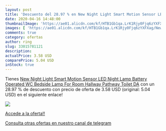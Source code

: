 ```yaml
---
layout: post
title: 'Descuento del 28.97 % en New Night Light Smart Motion Sensor LED '
date: 2020-04-16 14:48:00
thumbnailImage: 'https://ae01.alicdn.com/kf/HTB1Gb1qa.LrK1Rjy0Fjq6zYXFXag/New-Night-Light-Smart-Motion-Sensor-LED-Night-Lamp-Battery-Operated-WC-Bedside-Lamp-For-Room.jpg_350x350._SL200_.jpg'
images: [ 'https://ae01.alicdn.com/kf/HTB1Gb1qa.LrK1Rjy0Fjq6zYXFXag/New-Night-Light-Smart-Motion-Sensor-LED-Night-Lamp-Battery-Operated-WC-Bedside-Lamp-For-Room.jpg_350x350._SL200_.jpg' ]
comments: true
category: ofertas
author: ring
slug: 33015781121
description:
actualPrice: 3.58 USD
comparePrice: 5.04 USD
inStock: true
---
```


Tienes [New Night Light Smart Motion Sensor LED Night Lamp Battery Operated WC Bedside Lamp For Room Hallway Pathway Toilet DA](https://www.amazon.com/dp/33015781121/?tag=redken08-20) con un 28.97 % de descuento con precio de oferta de 3.58 USD (original: 5.04 USD) en el siguiente enlace!

[![](https://ae01.alicdn.com/kf/HTB1Gb1qa.LrK1Rjy0Fjq6zYXFXag/New-Night-Light-Smart-Motion-Sensor-LED-Night-Lamp-Battery-Operated-WC-Bedside-Lamp-For-Room.jpg_350x350._SL200_.jpg)](https://www.amazon.com/dp/33015781121/?tag=redken08-20)

[Accede a la oferta!!](https://www.amazon.com/dp/33015781121/?tag=redken08-20)

[Consulta otras ofertas en nuestro canal de telegram](https://t.me/s/ofertas25)
